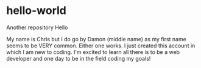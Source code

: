# hello-world
Another repository
Hello

My name is Chris but I do go by Damon (middle name) as my first name seems to be VERY common. Either one works.
I just created this account in which I am new to coding. I'm excited to learn all there is to be a web developer and one day to be in the field coding my goals!

